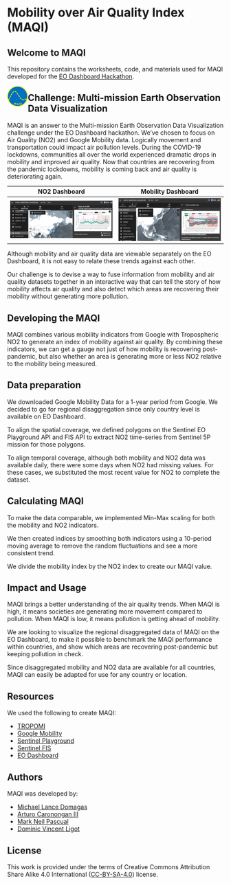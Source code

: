 # Mobility over Air Quality Index (MAQI)

## Welcome to MAQI

This repository contains the worksheets, code, and materials used for MAQI developed for the [EO Dashboard Hackathon](https://www.eodashboardhackathon.org/). 

<img src="https://github.com/docligot/maqi/blob/main/images/maqi_logo.png" align="left" height="48" width="48" >

## Challenge: Multi-mission Earth Observation Data Visualization

MAQI is an answer to the Multi-mission Earth Observation Data Visualization challenge under the EO Dashboard hackathon. We’ve chosen to focus on Air Quality (NO2) and Google Mobility data. Logically movement and transportation could impact air pollution levels. During the COVID-19 lockdowns, communities all over the world experienced dramatic drops in mobility and improved air quality. Now that countries are recovering from the pandemic lockdowns, mobility is coming back and air quality is deteriorating again. 

NO2 Dashboard | Mobility Dashboard
--- | --- 
![NO2 Dashboard](https://github.com/docligot/maqi/blob/main/images/no2_eo_dashboard.PNG) | ![Mobility dashboard](https://github.com/docligot/maqi/blob/main/images/mobility_eo_dashboard.PNG)

Although mobility and air quality data are viewable separately on the EO Dashboard, it is not easy to relate these trends against each other. 

Our challenge is to devise a way to fuse information from mobility and air quality datasets together in an interactive way that can tell the story of how mobility affects air quality and also detect which areas are recovering their mobility without generating more pollution. 

## Developing the MAQI

MAQI combines various mobility indicators from Google with Tropospheric NO2 to generate an index of mobility against air quality. By combining these indicators, we can get a gauge not just of how mobility is recovering post-pandemic, but also whether an area is generating more or less NO2 relative to the mobility being measured. 

## Data preparation

We downloaded Google Mobility Data for a 1-year period from Google. We decided to go for regional disaggregation since only country level is available on EO Dashboard. 

To align the spatial coverage, we defined polygons on the Sentinel EO Playground API and FIS API to extract NO2 time-series from Sentinel 5P mission for those polygons. 

To align temporal coverage, although both mobility and NO2 data was available daily, there were some days when NO2 had missing values. For these cases, we substituted the most recent value for NO2 to complete the dataset. 

## Calculating MAQI

To make the data comparable, we implemented Min-Max scaling for both the mobility and NO2 indicators. 

We then created indices by smoothing both indicators using a 10-period moving average to remove the random fluctuations and see a more consistent trend. 

We divide the mobility index by the NO2 index to create our MAQI value.

## Impact and Usage

MAQI brings a better understanding of the air quality trends. When MAQI is high, it means societies are generating more movement compared to pollution. When MAQI is low, it means pollution is getting ahead of mobility. 

We are looking to visualize the regional disaggregated data of MAQI on the EO Dashboard, to make it possible to benchmark the MAQI performance within countries, and show which areas are recovering post-pandemic but keeping pollution in check. 

Since disaggregated mobility and NO2 data are available for all countries, MAQI can easily be adapted for use for any country or location. 

## Resources

We used the following to create MAQI: 
* [TROPOMI](http://www.tropomi.eu/)
* [Google Mobility](https://www.google.com/covid19/mobility/)
* [Sentinel Playground](https://www.sentinel-hub.com/explore/sentinelplayground/)
* [Sentinel FIS](https://www.sentinel-hub.com/develop/api/ogc/fis-request/)
* [EO Dashboard](https://eodashboard.org/)

## Authors

MAQI was developed by: 

* [Michael Lance Domagas](https://www.linkedin.com/in/catch2t8/)
* [Arturo Caronongan III](https://www.linkedin.com/in/arturo-caronongan-130970a6/)
* [Mark Neil Pascual](https://www.linkedin.com/in/markpascual1986/)
* [Dominic Vincent Ligot](https://www.linkedin.com/in/docligot/)

## License

This work is provided under the terms of Creative Commons Attribution Share Alike 4.0 International ([CC-BY-SA-4.0](https://choosealicense.com/licenses/cc-by-sa-4.0/)) license.
